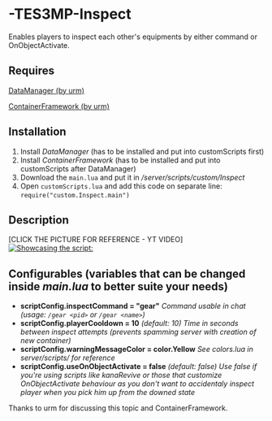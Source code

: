 # -TES3MP-Inspect
Enables players to inspect each other's equipments by either command or OnObjectActivate.

## Requires

[DataManager (by urm)](https://github.com/tes3mp-scripts/DataManager)

[ContainerFramework (by urm)](https://github.com/tes3mp-scripts/ContainerFramework)

## Installation

1. Install *DataManager* (has to be installed and put into customScripts first)
2. Install *ContainerFramework* (has to be installed and put into customScripts after DataManager)
2. Download the ```main.lua``` and put it in */server/scripts/custom/Inspect*
3. Open ```customScripts.lua``` and add this code on separate line: ```require("custom.Inspect.main")```

## Description

[CLICK THE PICTURE FOR REFERENCE - YT VIDEO][![Showcasing the script:](https://img.youtube.com/vi/63WNs_KF5FQ/maxresdefault.jpg)](https://www.youtube.com/watch?v=63WNs_KF5FQ)



## Configurables (variables that can be changed inside *main.lua* to better suite your needs)

- **scriptConfig.inspectCommand = "gear"** *Command usable in chat (usage: ```/gear <pid>``` or ```/gear <name>```)*
- **scriptConfig.playerCooldown = 10** *(default: 10) Time in seconds between inspect attempts (prevents spamming server with creation of new container)*
- **scriptConfig.warningMessageColor = color.Yellow** *See colors.lua in *server/scripts/* for reference*
- **scriptConfig.useOnObjectActivate = false** *(default: false) Use false if you're using scripts like kanaRevive or those that customize OnObjectActivate behaviour
as you don't want to accidentaly inspect player when you pick him up from the downed state*




Thanks to urm for discussing this topic and ContainerFramework.
